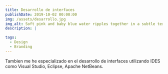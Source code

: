 ```yaml
---
title: Desarrollo de interfaces 
publishDate: 2019-10-02 00:00:00
img: /assets/desarrollo.jpg
img_alt: Soft pink and baby blue water ripples together in a subtle texture.
description: |

tags:
  - Design
  - Branding
---
```


Tambien me he especializado en el desarrollo de interfaces utilizando IDES como Visual Studio, Eclipse, Apache NetBeans.